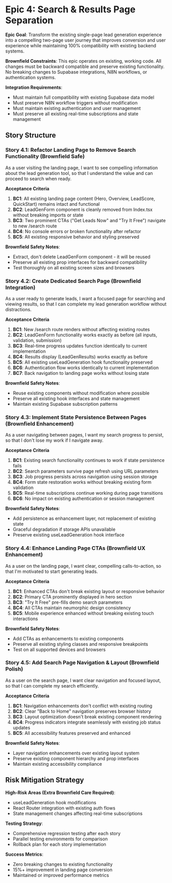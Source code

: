 # Epic 4: Search & Results Page Separation

**Epic Goal**: Transform the existing single-page lead generation experience into a compelling two-page user journey that improves conversion and user experience while maintaining 100% compatibility with existing backend systems.

**Brownfield Constraints**: This epic operates on existing, working code. All changes must be backward compatible and preserve existing functionality. No breaking changes to Supabase integrations, N8N workflows, or authentication systems.

**Integration Requirements**: 
- Must maintain full compatibility with existing Supabase data model
- Must preserve N8N workflow triggers without modification
- Must maintain existing authentication and user management
- Must preserve all existing real-time subscriptions and state management

## Story Structure

### Story 4.1: Refactor Landing Page to Remove Search Functionality (Brownfield Safe)

As a user visiting the landing page, I want to see compelling information about the lead generation tool, so that I understand the value and can proceed to search when ready.

**Acceptance Criteria**
1. **BC1**: All existing landing page content (Hero, Overview, LeadScore, QuickStart) remains intact and functional
2. **BC2**: LeadGenForm component is cleanly removed from Index.tsx without breaking imports or state
3. **BC3**: Two prominent CTAs ("Get Leads Now" and "Try It Free") navigate to new /search route
4. **BC4**: No console errors or broken functionality after refactor
5. **BC5**: All existing responsive behavior and styling preserved

**Brownfield Safety Notes**:
- Extract, don't delete LeadGenForm component - it will be reused
- Preserve all existing prop interfaces for backward compatibility
- Test thoroughly on all existing screen sizes and browsers

### Story 4.2: Create Dedicated Search Page (Brownfield Integration)

As a user ready to generate leads, I want a focused page for searching and viewing results, so that I can complete my lead generation workflow without distractions.

**Acceptance Criteria**
1. **BC1**: New /search route renders without affecting existing routes
2. **BC2**: LeadGenForm functionality works exactly as before (all inputs, validation, submission)
3. **BC3**: Real-time progress updates function identically to current implementation
4. **BC4**: Results display (LeadGenResults) works exactly as before
5. **BC5**: All existing useLeadGeneration hook functionality preserved
6. **BC6**: Authentication flow works identically to current implementation
7. **BC7**: Back navigation to landing page works without losing state

**Brownfield Safety Notes**:
- Reuse existing components without modification where possible
- Preserve all existing hook interfaces and state management
- Maintain existing Supabase subscription patterns

### Story 4.3: Implement State Persistence Between Pages (Brownfield Enhancement)

As a user navigating between pages, I want my search progress to persist, so that I don't lose my work if I navigate away.

**Acceptance Criteria**
1. **BC1**: Existing search functionality continues to work if state persistence fails
2. **BC2**: Search parameters survive page refresh using URL parameters
3. **BC3**: Job progress persists across navigation using session storage
4. **BC4**: Form state restoration works without breaking existing form validation
5. **BC5**: Real-time subscriptions continue working during page transitions
6. **BC6**: No impact on existing authentication or session management

**Brownfield Safety Notes**:
- Add persistence as enhancement layer, not replacement of existing state
- Graceful degradation if storage APIs unavailable
- Preserve existing useLeadGeneration hook interface

### Story 4.4: Enhance Landing Page CTAs (Brownfield UX Enhancement)

As a user on the landing page, I want clear, compelling calls-to-action, so that I'm motivated to start generating leads.

**Acceptance Criteria**
1. **BC1**: Enhanced CTAs don't break existing layout or responsive behavior
2. **BC2**: Primary CTA prominently displayed in hero section
3. **BC3**: "Try It Free" pre-fills demo search parameters
4. **BC4**: All CTAs maintain neumorphic design consistency
5. **BC5**: Mobile experience enhanced without breaking existing touch interactions

**Brownfield Safety Notes**:
- Add CTAs as enhancements to existing components
- Preserve all existing styling classes and responsive breakpoints
- Test on all supported devices and browsers

### Story 4.5: Add Search Page Navigation & Layout (Brownfield Polish)

As a user on the search page, I want clear navigation and focused layout, so that I can complete my search efficiently.

**Acceptance Criteria**
1. **BC1**: Navigation enhancements don't conflict with existing routing
2. **BC2**: Clear "Back to Home" navigation preserves browser history
3. **BC3**: Layout optimization doesn't break existing component rendering
4. **BC4**: Progress indicators integrate seamlessly with existing job status updates
5. **BC5**: All accessibility features preserved and enhanced

**Brownfield Safety Notes**:
- Layer navigation enhancements over existing layout system
- Preserve existing component hierarchy and prop interfaces
- Maintain existing accessibility compliance

## Risk Mitigation Strategy

**High-Risk Areas (Extra Brownfield Care Required)**:
- useLeadGeneration hook modifications
- React Router integration with existing auth flows  
- State management changes affecting real-time subscriptions

**Testing Strategy**:
- Comprehensive regression testing after each story
- Parallel testing environments for comparison
- Rollback plan for each story implementation

**Success Metrics**:
- Zero breaking changes to existing functionality
- 15%+ improvement in landing page conversion
- Maintained or improved performance metrics
